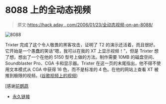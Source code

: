 # 8088 上的全动态视频

> 原文:[https://hack aday . com/2006/01/23/全动态视频-on-an-8088/](https://hackaday.com/2006/01/23/full-motion-video-on-an-8088/)

![8088](../Images/4ab4ae989056d4787f327d9d447a394c.png)

Trixter 完成了这个令人敬畏的黑客攻击，证明了 T2 的演示还活着，而且很好。它开始是一个愚蠢的笑话“嗯，我可以在我的 XT 上显示视频！”，但是 Trixter 想了想，想出了一个在他的 5150 型号上做的方法。制作需要 10MB 的磁盘空间、Soundblaster Pro、CGA 卡和显示器。Trixter 在这一页的末尾指出，他不得不使用文本模式从 CGA 中获得 16 色，而不是标准的 4 色。在他的网站上查看 XT 被推到极限的视频。([谷歌视频上的视频](http://video.google.com/videoplay?docid=-5885351342753379583&q=8088))

[感谢[前鹦鹉](http://www.hotplate.co.nz/)

*   [永久链接](http://www.oldskool.org/pc/8088_Corruption)